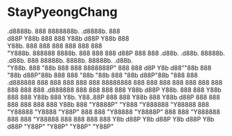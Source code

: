 # StayPyeongChang
 .d8888b.  888                      8888888b.                                                .d8888b.  888                                 
d88P  Y88b 888                      888   Y88b                                              d88P  Y88b 888                                 
Y88b.      888                      888    888                                              888    888 888                                 
 "Y888b.   888888  8888b.  888  888 888   d88P 888  888  .d88b.   .d88b.  88888b.   .d88b.  888        88888b.   8888b.  88888b.   .d88b.  
    "Y88b. 888        "88b 888  888 8888888P"  888  888 d8P  Y8b d88""88b 888 "88b d88P"88b 888        888 "88b     "88b 888 "88b d88P"88b 
      "888 888    .d888888 888  888 888        888  888 88888888 888  888 888  888 888  888 888    888 888  888 .d888888 888  888 888  888 
Y88b  d88P Y88b.  888  888 Y88b 888 888        Y88b 888 Y8b.     Y88..88P 888  888 Y88b 888 Y88b  d88P 888  888 888  888 888  888 Y88b 888 
 "Y8888P"   "Y888 "Y888888  "Y88888 888         "Y88888  "Y8888   "Y88P"  888  888  "Y88888  "Y8888P"  888  888 "Y888888 888  888  "Y88888 
                                888                 888                                 888                                            888 
                           Y8b d88P            Y8b d88P                            Y8b d88P                                       Y8b d88P 
                            "Y88P"              "Y88P"                              "Y88P"                                         "Y88P"  
